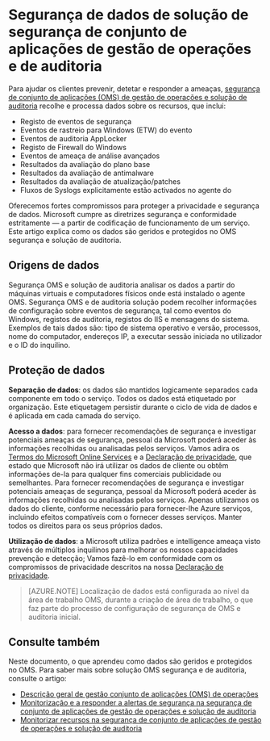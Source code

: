 <properties
   pageTitle="Segurança de conjunto de aplicações de gestão de operações e segurança dos dados de auditoria solução | Microsoft Azure"
   description="Este documento explica como os dados são geridos e protegidos em segurança de conjunto de aplicações de gestão de operações e solução de auditoria."
   services="operations-management-suite"
   documentationCenter="na"
   authors="YuriDio"
   manager="swadhwa"
   editor=""/>

<tags
   ms.service="operations-management-suite"
   ms.devlang="na"
   ms.topic="hero-article"
   ms.tgt_pltfrm="na"
   ms.workload="na"
   ms.date="08/15/2016"
   ms.author="yurid"/>

# <a name="operations-management-suite-security-and-audit-solution-data-security"></a>Segurança de dados de solução de segurança de conjunto de aplicações de gestão de operações e de auditoria

Para ajudar os clientes prevenir, detetar e responder a ameaças, [segurança de conjunto de aplicações (OMS) de gestão de operações e solução de auditoria](operations-management-suite-overview.md) recolhe e processa dados sobre os recursos, que inclui:

- Registo de eventos de segurança
- Eventos de rastreio para Windows (ETW) do evento
- Eventos de auditoria AppLocker
- Registo de Firewall do Windows
- Eventos de ameaça de análise avançados
- Resultados da avaliação do plano base
- Resultados da avaliação de antimalware
- Resultados da avaliação de atualização/patches
- Fluxos de Syslogs explicitamente estão activados no agente do

Oferecemos fortes compromissos para proteger a privacidade e segurança de dados. Microsoft cumpre as diretrizes segurança e conformidade estritamente — a partir de codificação de funcionamento de um serviço.
Este artigo explica como os dados são geridos e protegidos no OMS segurança e solução de auditoria.

## <a name="data-sources"></a>Origens de dados

Segurança OMS e solução de auditoria analisar os dados a partir do máquinas virtuais e computadores físicos onde está instalado o agente OMS. Segurança OMS e de auditoria solução podem recolher informações de configuração sobre eventos de segurança, tal como eventos do Windows, registos de auditoria, registos do IIS e mensagens do sistema. Exemplos de tais dados são: tipo de sistema operativo e versão, processos, nome do computador, endereços IP, a executar sessão iniciada no utilizador e o ID do inquilino.  

## <a name="data-protection"></a>Proteção de dados

**Separação de dados**: os dados são mantidos logicamente separados cada componente em todo o serviço. Todos os dados está etiquetado por organização. Este etiquetagem persistir durante o ciclo de vida de dados e é aplicada em cada camada do serviço. 

**Acesso a dados**: para fornecer recomendações de segurança e investigar potenciais ameaças de segurança, pessoal da Microsoft poderá aceder às informações recolhidas ou analisadas pelos serviços. Vamos adira os [Termos do Microsoft Online Services](http://www.microsoftvolumelicensing.com/DocumentSearch.aspx?Mode=3&DocumentTypeId=31) e a [Declaração de privacidade](https://www.microsoft.com/privacystatement/en-us/OnlineServices/Default.aspx), que estado que Microsoft não irá utilizar os dados de cliente ou obtêm informações de-la para qualquer fins comerciais publicidade ou semelhantes. Para fornecer recomendações de segurança e investigar potenciais ameaças de segurança, pessoal da Microsoft poderá aceder às informações recolhidas ou analisadas pelos serviços. Apenas utilizamos os dados do cliente, conforme necessário para fornecer-lhe Azure serviços, incluindo efeitos compatíveis com o fornecer desses serviços. Manter todos os direitos para os seus próprios dados.

**Utilização de dados**: a Microsoft utiliza padrões e intelligence ameaça visto através de múltiplos inquilinos para melhorar os nossos capacidades prevenção e detecção; Vamos fazê-lo em conformidade com os compromissos de privacidade descritos na nossa [Declaração de privacidade](https://www.microsoft.com/privacystatement/en-us/OnlineServices/Default.aspx).

> [AZURE.NOTE] Localização de dados está configurada ao nível da área de trabalho OMS, durante a criação de área de trabalho, o que faz parte do processo de configuração de segurança de OMS e auditoria inicial.

## <a name="see-also"></a>Consulte também

Neste documento, o que aprendeu como dados são geridos e protegidos no OMS. Para saber mais sobre solução OMS segurança e de auditoria, consulte o artigo:

- [Descrição geral de gestão conjunto de aplicações (OMS) de operações](operations-management-suite-overview.md)
- [Monitorização e a responder a alertas de segurança na segurança de conjunto de aplicações de gestão de operações e solução de auditoria](oms-security-responding-alerts.md)
- [Monitorizar recursos na segurança de conjunto de aplicações de gestão de operações e solução de auditoria](oms-security-monitoring-resources.md)

